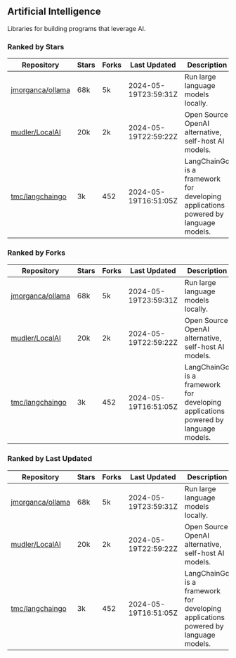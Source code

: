 ## Artificial Intelligence

Libraries for building programs that leverage AI.

### Ranked by Stars

| Repository | Stars | Forks | Last Updated | Description | 
|------------|-------|-------|--------------|-------------|
| [jmorganca/ollama](https://github.com/jmorganca/ollama) | 68k | 5k | 2024-05-19T23:59:31Z |  Run large language models locally. |
| [mudler/LocalAI](https://github.com/mudler/LocalAI) | 20k | 2k | 2024-05-19T22:59:22Z |  Open Source OpenAI alternative, self-host AI models. |
| [tmc/langchaingo](https://github.com/tmc/langchaingo) | 3k | 452 | 2024-05-19T16:51:05Z |  LangChainGo is a framework for developing applications powered by language models. |

### Ranked by Forks

| Repository | Stars | Forks | Last Updated | Description | 
|------------|-------|-------|--------------|-------------|
| [jmorganca/ollama](https://github.com/jmorganca/ollama) | 68k | 5k | 2024-05-19T23:59:31Z |  Run large language models locally. |
| [mudler/LocalAI](https://github.com/mudler/LocalAI) | 20k | 2k | 2024-05-19T22:59:22Z |  Open Source OpenAI alternative, self-host AI models. |
| [tmc/langchaingo](https://github.com/tmc/langchaingo) | 3k | 452 | 2024-05-19T16:51:05Z |  LangChainGo is a framework for developing applications powered by language models. |

### Ranked by Last Updated

| Repository | Stars | Forks | Last Updated | Description | 
|------------|-------|-------|--------------|-------------|
| [jmorganca/ollama](https://github.com/jmorganca/ollama) | 68k | 5k | 2024-05-19T23:59:31Z |  Run large language models locally. |
| [mudler/LocalAI](https://github.com/mudler/LocalAI) | 20k | 2k | 2024-05-19T22:59:22Z |  Open Source OpenAI alternative, self-host AI models. |
| [tmc/langchaingo](https://github.com/tmc/langchaingo) | 3k | 452 | 2024-05-19T16:51:05Z |  LangChainGo is a framework for developing applications powered by language models. |

